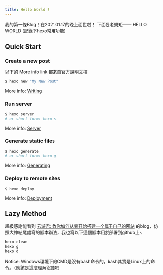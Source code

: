 ```yaml
---
title: Hello World !
---
```

我的第一條Blog！在2021.01.17的晚上面世啦！
下面是老規矩—— HELLO WORLD (記錄下hexo常用功能)

## Quick Start

### Create a new post
以下的 More info link 都來自官方說明文檔
``` bash
$ hexo new "My New Post"
```
More info: [Writing](https://hexo.io/docs/writing.html)


### Run server
``` bash
$ hexo server
# or short form: hexo s
```
More info: [Server](https://hexo.io/docs/server.html)


### Generate static files
``` bash
$ hexo generate
# or short form: hexo g
```
More info: [Generating](https://hexo.io/docs/generating.html)


### Deploy to remote sites
``` bash
$ hexo deploy
```
More info: [Deployment](https://hexo.io/docs/one-command-deployment.html)



## Lazy Method

超級感謝能看到 [云游君: 教你如何从零开始搭建一个属于自己的网站](https://cloud.tencent.com/developer/article/1609701) 的blog，仿照大神結尾處寫的腳本辦法，我也寫以下這個腳本用於部署到github上~

``` bash
hexo clean
hexo g
hexo d
```
Notice: Windows環境下的CMD是沒有bash命令的，bash其實是Linux上的命令。（應該是這麼理解沒錯吧
